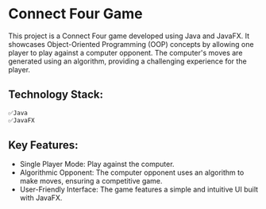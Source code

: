 # Connect Four Game

This project is a Connect Four game developed using Java and JavaFX. It showcases Object-Oriented Programming (OOP) concepts by allowing one player to play against a computer opponent. The computer's moves are generated using an algorithm, providing a challenging experience for the player.

## Technology Stack:
 ```markdown
✅Java
✅JavaFX
 ```
## Key Features:
- Single Player Mode: Play against the computer.
- Algorithmic Opponent: The computer opponent uses an algorithm to make moves, ensuring a competitive game.
- User-Friendly Interface: The game features a simple and intuitive UI built with JavaFX.
